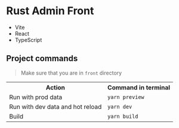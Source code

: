 # Rust Admin Front

- Vite
- React
- TypeScript

## Project commands

> Make sure that you are in `front` directory

<table>
    <th>Action</th>
    <th>Command in terminal</th>
    <tr>
        <td>Run with prod data</td>
        <td><code>yarn preview</code></td>
    </tr>
    <tr>
        <td>Run with dev data and hot reload</td>
        <td><code>yarn dev</code></td>
    </tr>
    <tr>
        <td>Build </td>
        <td><code>yarn build</code></td>
    </tr>
</table>
